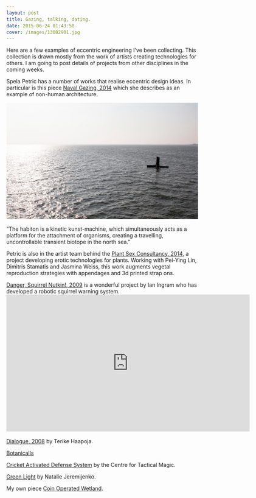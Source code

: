 ```yaml
---
layout: post
title: Gazing, talking, dating.
date: 2015-06-24 01:43:50
cover: /images/13082901.jpg
---
```



Here are a few examples of eccentric engineering I've been collecting. This collection is drawn mostly from the work of artists creating technologies for others. I am going to post details of projects from other disciplines in the coming weeks.

Spela Petric has a number of works that realise eccentric design ideas. In particular is this piece [Naval Gazing, 2014](http://www.spelapetric.org/portfolio/naval-gazing/#) which she describes as an example of non-human architecture.

<img src="https://github.com/eccentricengineering/eccentricengineering.github.io/blob/master/images/eccentricArt/Spela.png?raw=true" alt="alt text" width="640px">

"The habiton is a kinetic kunst-machine, which simultaneously acts as a platform for the attachment of organisms, creating a travelling, uncontrollable transient biotope in the north sea."

Petric is also in the artist team behind the [Plant Sex Consultancy, 2014](http://psx-consultancy.com/), a project developing erotic technologies for plants. Working with Pei-Ying Lin, Dimitris Stamatis and Jasmina Weiss, this work augments vegetal reproduction strategies with appendages and 3d printed strap ons.


[Danger, Squirrel Nutkin!, 2009](http://www.ingramclockworks.com/machines/2009_squirrel.html) is a wonderful project by Ian Ingram who has developed a robotic squirrel warning system. <iframe width="640" height="360" src="https://player.vimeo.com/video/45975282?color=ffffff&portrait=0" frameborder="0" allowfullscreen></iframe>

[Dialogue, 2008](http://www.terikehaapoja.net/dialogue/) by Terike Haapoja.


[Botanicalls](http://www.botanicalls.com/)

[Cricket Activated Defense System](http://www.tacticalmagic.org/CTM/project%20pages/CADS.htm) by the Centre for Tactical Magic.

[Green Light](http://www.environmentalhealthclinic.net/greenlight) by Natalie Jeremijenko.

My own piece [Coin Operated Wetland](http://tegabrain.com/Coin-Operated-Wetland).
